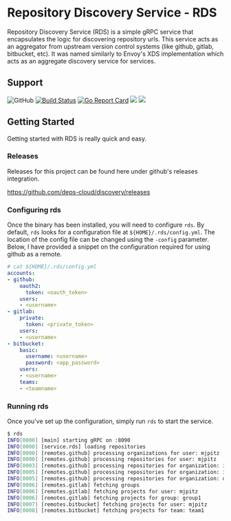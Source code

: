 # Repository Discovery Service - RDS

Repository Discovery Service (RDS) is a simple gRPC service that encapsulates the logic for discovering repository urls.
This service acts as an aggregator from upstream version control systems (like github, gitlab, bitbucket, etc).
It was named similarly to Envoy's XDS implementation which acts as an aggregate discovery service for services.


## Support

![GitHub](https://img.shields.io/github/license/deps-cloud/rds.svg)
[![Build Status](https://travis-ci.com/deps-cloud/rds.svg?branch=master)](https://travis-ci.com/deps-cloud/rds)
[![Go Report Card](https://goreportcard.com/badge/github.com/deps-cloud/rds)](https://goreportcard.com/report/github.com/deps-cloud/rds)
[![](https://images.microbadger.com/badges/image/depscloud/rds.svg)](https://microbadger.com/images/depscloud/rds)
[![](https://images.microbadger.com/badges/version/depscloud/rds.svg)](https://microbadger.com/images/depscloud/rds)

## Getting Started

Getting started with RDS is really quick and easy.

### Releases

Releases for this project can be found here under github's releases integration.

https://github.com/deps-cloud/discovery/releases

### Configuring rds

Once the binary has been installed, you will need to configure `rds`.
By default, `rds` looks for a configuration file at `${HOME}/.rds/config.yml`.
The location of the config file can be changed using the `-config` parameter.
Below, I have provided a snippet on the configuration required for using github as a remote. 

```yaml
# cat ${HOME}/.rds/config.yml
accounts:
- github:
    oauth2:
      token: <oauth_token>
    users:
    - <username>
- gitlab:
    private:
      token: <private_token>
    users:
    - <username>
- bitbucket:
    basic:
      username: <username>
      password: <app_password>
    users:
    - <username>
    teams:
    - <teamname>
```

### Running rds

Once you've set up the configuration, simply run `rds` to start the service.

```bash
$ rds
INFO[0000] [main] starting gRPC on :8090                
INFO[0000] [service.rds] loading repositories           
INFO[0000] [remotes.github] processing organizations for user: mjpitz 
INFO[0000] [remotes.github] processing repositories for user: mjpitz 
INFO[0003] [remotes.github] processing repositories for organization: indeedeng 
INFO[0005] [remotes.github] processing repositories for organization: indeedeng-alpha 
INFO[0005] [remotes.github] processing repositories for organization: deps-cloud 
INFO[0006] [remotes.gitlab] fetching groups
INFO[0006] [remotes.gitlab] fetching projects for user: mjpitz 
INFO[0006] [remotes.gitlab] fetching projects for group: group1
INFO[0007] [remotes.bitbucket] fetching projects for user: mjpitz
INFO[0008] [remotes.bitbucket] fetching projects for team: team1 
```
